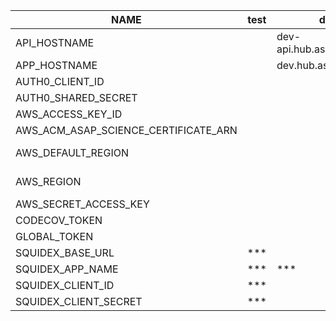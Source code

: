 | NAME                                 | test   | dev                      | production               | default   | description |
| ------------------------------------ | ------ | ------------------------ | ------------------------ | --------- | ----------- |
| API_HOSTNAME                         |        | dev-api.hub.asap.science | api.hub.asap.science     |           |             |
| APP_HOSTNAME                         |        | dev.hub.asap.science     | hub.asap.science         |           |             |
| AUTH0_CLIENT_ID                      |        |                          | \*\*\*                   | \*\*\*    |             |
| AUTH0_SHARED_SECRET                  |        |                          | \*\*\*                   | \*\*\*    |             |
| AWS_ACCESS_KEY_ID                    |        |                          |                          | \*\*\*    |             |
| AWS_ACM_ASAP_SCIENCE_CERTIFICATE_ARN |        |                          |                          | \*\*\*    |             |
| AWS_DEFAULT_REGION                   |        |                          |                          | us-east-1 |             |
| AWS_REGION                           |        |                          |                          | us-east-1 |             |
| AWS_SECRET_ACCESS_KEY                |        |                          |                          | \*\*\*    |             |
| CODECOV_TOKEN                        |        |                          |                          | \*\*\*    |             |
| GLOBAL_TOKEN                         |        |                          |                          | \*\*\*    |             |
| SQUIDEX_BASE_URL                     | \*\*\* |                          | https://cloud.squidex.io | \*\*\*    |             |
| SQUIDEX_APP_NAME                     | \*\*\* | \*\*\*                   | \*\*\*                   | \*\*\*    |             |
| SQUIDEX_CLIENT_ID                    | \*\*\* |                          | \*\*\*                   | \*\*\*    |             |
| SQUIDEX_CLIENT_SECRET                | \*\*\* |                          | \*\*\*                   | \*\*\*    |             |
